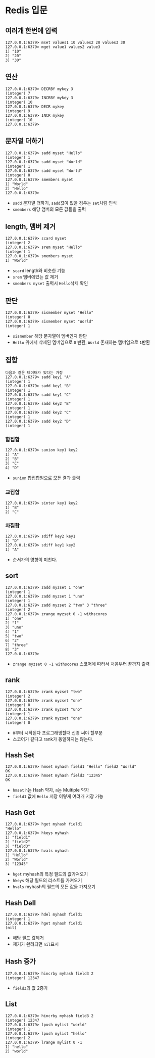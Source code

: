 # Redis 입문

## 여러개 한번에 입력
```
127.0.0.1:6379> mset values1 10 values2 20 values3 30
127.0.0.1:6379> mget value1 values2 value3
1) "10"
2) "20"
3) "30"
```

## 연산
```
127.0.0.1:6379> DECRBY mykey 3
(integer) 7
127.0.0.1:6379> INCRBY mykey 3
(integer) 10
127.0.0.1:6379> DECR mykey
(integer) 9
127.0.0.1:6379> INCR mykey
(integer) 10
127.0.0.1:6379>
```

## 문자열 더하기
```
127.0.0.1:6379> sadd myset "Hello"
(integer) 1
127.0.0.1:6379> sadd myset "World"
(integer) 1
127.0.0.1:6379> sadd myset "World"
(integer) 0
127.0.0.1:6379> smembers myset
1) "World"
2) "Hello"
127.0.0.1:6379>
```

* `sadd` 문자열 더하기, `sadd`값이 없을 경우는 `set`처럼 인식
* `smembers` 해당 맴버의 모든 값들을 출력

## length, 맴버 제거
```
127.0.0.1:6379> scard myset
(integer) 2
127.0.0.1:6379> srem myset "Hello"
(integer) 1
127.0.0.1:6379> smembers myset
1) "World"
```

* `scard` length와 비슷한 기능
* `srem` 멤버에있는 값 제거
* `smembers myset` 출력시 `Hello`삭제 확인


## 판단

```
127.0.0.1:6379> sismember myset "Hello"
(integer) 0
127.0.0.1:6379> sismember myset "World"
(integer) 1
```

* `sismember` 해당 문자열이 멤버인지 판단
* `Hello` 위에서 삭제된 멤버임으로 `0` 반환, `World` 존재하는 멤버임으로 `1`반환


## 집합
```
다음과 같은 데이터가 있다는 가정
127.0.0.1:6379> sadd key1 "A"
(integer) 1
127.0.0.1:6379> sadd key1 "B"
(integer) 1
127.0.0.1:6379> sadd key1 "C"
(integer) 1
127.0.0.1:6379> sadd key2 "B"
(integer) 1
127.0.0.1:6379> sadd key2 "C"
(integer) 1
127.0.0.1:6379> sadd key2 "D"
(integer) 1
```

### 합집합
```
127.0.0.1:6379> sunion key1 key2
1) "A"
2) "B"
3) "C"
4) "D"
```
* `sunion` 합집합임으로 모든 결과 출력

### 교집합

```
127.0.0.1:6379> sinter key1 key2
1) "B"
2) "C"
```

### 차집합
```
127.0.0.1:6379> sdiff key2 key1
1) "D"
127.0.0.1:6379> sdiff key1 key2
1) "A"
```
* 순서가의 영향이 미친다.


## sort
```
127.0.0.1:6379> zadd myzset 1 "one"
(integer) 1
127.0.0.1:6379> zadd myzset 1 "uno"
(integer) 1
127.0.0.1:6379> zadd myzset 2 "two" 3 "three"
(integer) 2
127.0.0.1:6379> zrange myzset 0 -1 withscores
1) "one"
2) "1"
3) "uno"
4) "1"
5) "two"
6) "2"
7) "three"
8) "3"
127.0.0.1:6379>
```

* `zrange myzset 0 -1 withscores` 스코어에 따라서 처음부터 끝까지 출력

## rank
```
127.0.0.1:6379> zrank myzset "two"
(integer) 2
127.0.0.1:6379> zrank myzset "one"
(integer) 0
127.0.0.1:6379> zrank myzset "uno"
(integer) 1
127.0.0.1:6379> zrank myzset "one"
(integer) 0
```
* `0`부터 시작된다 프로그래밍할때 신경 써야 할부분
* 스코어가 같다고 rank가 동일하지는 않는다.

## Hash Set

```
127.0.0.1:6379> hmset myhash field1 "Hello" field2 "World"
OK
127.0.0.1:6379> hmset myhash field3 "12345"
OK
```
* `hmset` `h`는 Hash 약자, `m`는 Multiple 약자
* `field1` 값에 `Hello` 저장 이렇게 여려개 저장 가능


## Hash Get

```
127.0.0.1:6379> hget myhash field1
"Hello"
127.0.0.1:6379> hkeys myhash
1) "field1"
2) "field2"
3) "field3"
127.0.0.1:6379> hvals myhash
1) "Hello"
2) "World"
3) "12345"
```
* `hget` myhash의 특정 필드의 값가져오기
* `hkeys` 해당 필드의 리스트들 가져오기
* `hvals` myhash의 필드의 모든 값들 가져오기

## Hash Dell

```
127.0.0.1:6379> hdel myhash field1
(integer) 1
127.0.0.1:6379> hget myhash field1
(nil)
```

* 해당 필드 값제거
* 제거가 완려되면 `nil`표시

## Hash 증가

```
127.0.0.1:6379> hincrby myhash field3 2
(integer) 12347
```
* `field3`의 값 2증가

## List

```
127.0.0.1:6379> hincrby myhash field3 2
(integer) 12347
127.0.0.1:6379> lpush mylist "world"
(integer) 1
127.0.0.1:6379> lpush mylist "hello"
(integer) 2
127.0.0.1:6379> lrange mylist 0 -1
1) "hello"
2) "world"
```
